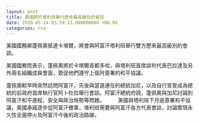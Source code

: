 ```yaml
---
layout: post
title: 美國將於塔利班舉行歷來最高級別的會談
date: 2020-03-24 03:59:13.000000000 +08:00
categories: rss
---
```


美國國務卿蓬佩奧抵達卡塔爾，將會與阿富汗塔利班舉行雙方歷來最高級別的會談。

美國國務院表示，蓬佩奧將於卡塔爾首都多哈，與塔利班首席談判代表巴拉達及另外兩名組織成員會面，敦促他們遵守上個月簽署的和平協議。

蓬佩奧較早時突然訪問阿富汗，先後與當選連任的總統加尼，以及自行宣誓成為總統的前政府首席執行官阿卜杜拉舉行會談。阿富汗總統府說，蓬佩奧與加尼討論到阿富汗和平進程、安全與政治局勢等問題。
　　
美國與塔利班下月底簽署和平協議，美國承諾逐步從阿富汗撤軍，塔利班需要與阿富汗各方代表會談，討論實現永久性全面停火及阿富汗今後的政治路線。
